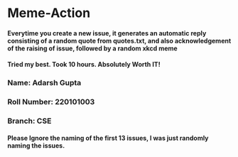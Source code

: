 # Meme-Action

#### Everytime you create a new issue, it generates an automatic reply consisting of a random quote from quotes.txt, and also acknowledgement of the raising of issue, followed by a random xkcd meme
#### Tried my best. Took 10 hours. Absolutely Worth IT!

### Name: Adarsh Gupta
### Roll Number: 220101003
### Branch: CSE

#### Please Ignore the naming of the first 13 issues, I was just randomly naming the issues.
